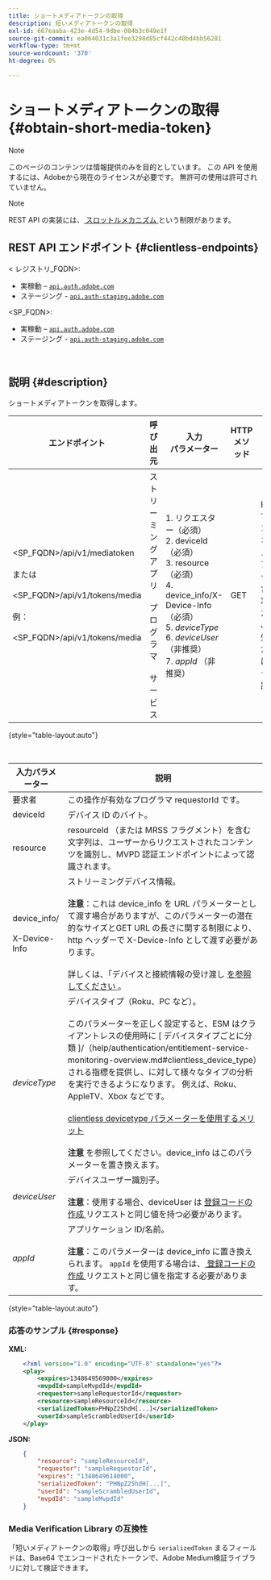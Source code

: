 ```yaml
---
title: ショートメディアトークンの取得
description: 短いメディアトークンの取得
exl-id: 667eaaba-423e-4d54-9dbe-084b3c049e1f
source-git-commit: ea064031c3a1fee3298d85cf442c40bd4bb56281
workflow-type: tm+mt
source-wordcount: '370'
ht-degree: 0%

---
```


# ショートメディアトークンの取得 {#obtain-short-media-token}

>[!NOTE]
>
>このページのコンテンツは情報提供のみを目的としています。 この API を使用するには、Adobeから現在のライセンスが必要です。 無許可の使用は許可されていません。

>[!NOTE]
>
> REST API の実装には、[ スロットルメカニズム ](/help/authentication/throttling-mechanism.md) という制限があります。

## REST API エンドポイント {#clientless-endpoints}

&lt; レジストリ_FQDN>:

* 実稼動 – [`api.auth.adobe.com`](http://api.auth.adobe.com/)
* ステージング - [`api.auth-staging.adobe.com`](http://api.auth-staging.adobe.com/)

&lt;SP_FQDN>:

* 実稼動 – [`api.auth.adobe.com`](http://api.auth.adobe.com/)
* ステージング - [`api.auth-staging.adobe.com`](http://api.auth-staging.adobe.com/)

</br>

## 説明 {#description}

ショートメディアトークンを取得します。

| エンドポイント | 呼び出 </br> 元 | 入力   </br> パラメーター | HTTP </br> メソッド | 応答 | HTTP </br>Response |
| --- | --- | --- | --- | --- | --- |
| &lt;SP_FQDN>/api/v1/mediatoken</br></br> または </br></br>&lt;SP_FQDN>/api/v1/tokens/media</br></br> 例：</br></br>&lt;SP_FQDN>/api/v1/tokens/media | ストリーミングアプリ </br></br> プログラマ </br></br> サービス | 1. リクエスター（必須） </br>2.  deviceId （必須） </br>3.  resource （必須） </br>4.  device_info/X-Device-Info （必須） </br>5.  _deviceType_</br> 6.  _deviceUser_ （非推奨） </br>7.  _appId_ （非推奨） | GET | Base64 でエンコードされたメディアトークンを含む XML または JSON。失敗した場合は、エラーの詳細。 | 200 – 成功 </br>403 – 成功なし |

{style="table-layout:auto"}

<!--
| Endpoint | Called  </br>By | Input   </br>Params | HTTP  </br>Method | Response | HTTP  </br>Response |
| --- | --- | --- | --- | --- | --- |
| `<SP_FQDN>/api/v1/mediatoken`</br></br>  or</br></br>`<SP_FQDN>/api/v1/tokens/media`</br></br>For example:</br></br>`<SP_FQDN>/api/v1/tokens/media` | Streaming App</br></br>or</br></br>Programmer Service | <ol><li>requestor (Mandatory)</l><li>deviceId (Mandatory)</li><li>resource (Mandatory)</li><li>device_info/X-Device-Info (Mandatory)</li><li>_deviceType_</li><li>_deviceUser_ (Deprecated)</li><li>_appId_ (Deprecated)</li></ol> | GET | XML or JSON containing an Base64 encoded media token or error details if unsuccessful. | 200 - Success  </br>403 - No Success |
-->

</br>

| 入力パラメーター | 説明 |
| --- | --- |
| 要求者 | この操作が有効なプログラマ requestorId です。 |
| deviceId | デバイス ID のバイト。 |
| resource | resourceId （または MRSS フラグメント）を含む文字列は、ユーザーからリクエストされたコンテンツを識別し、MVPD 認証エンドポイントによって認識されます。 |
| device_info/</br></br>X-Device-Info | ストリーミングデバイス情報。</br></br>**注意**：これは device_info を URL パラメーターとして渡す場合がありますが、このパラメーターの潜在的なサイズとGET URL の長さに関する制限により、http ヘッダーで X-Device-Info として渡す必要があります。 </br></br> 詳しくは、「デバイスと接続情報の受け渡し [ を参照してください ](/help/authentication/passing-client-information-device-connection-and-application.md)。 |
| _deviceType_ | デバイスタイプ（Roku、PC など）。</br></br> このパラメーターを正しく設定すると、ESM はクライアントレスの使用時に [ デバイスタイプごとに分類 ]/（help/authentication/entitlement-service-monitoring-overview.md#clientless_device_type）される指標を提供し、に対して様々なタイプの分析を実行できるようになります。 例えば、Roku、AppleTV、Xbox などです。</br></br>[clientless devicetype パラメーターを使用するメリット ](/help/authentication/benefits-of-using-the-clientless-devicetype-parameter-in-pass-metrics.md)</br></br>**注意** を参照してください。device_info はこのパラメーターを置き換えます。 |
| _deviceUser_ | デバイスユーザー識別子。</br></br>**注意**：使用する場合、deviceUser は [ 登録コードの作成 ](/help/authentication/registration-code-request.md) リクエストと同じ値を持つ必要があります。 |
| _appId_ | アプリケーション ID/名前。 </br></br>**注意**：このパラメーターは device_info に置き換えられます。 `appId` を使用する場合は、[ 登録コードの作成 ](/help/authentication/registration-code-request.md) リクエストと同じ値を指定する必要があります。 |

{style="table-layout:auto"}

### 応答のサンプル {#response}

**XML:**

```XML
    <?xml version="1.0" encoding="UTF-8" standalone="yes"?>
    <play>
        <expires>1348649569000</expires>
        <mvpdId>sampleMvpdId</mvpdId>
        <requestor>sampleRequestorId</requestor>
        <resource>sampleResourceId</resource>
        <serializedToken>PHNpZ25hdH[...]</serializedToken>
        <userId>sampleScrambledUserId</userId>
    </play>
```



**JSON:**

```JSON
    {
        "resource": "sampleResourceId",
        "requestor": "sampleRequestorId",
        "expires": "1348649614000",
        "serializedToken": "PHNpZ25hdH[...]",
        "userId": "sampleScrambledUserId",
        "mvpdId": "sampleMvpdId"
    }
```



### Media Verification Library の互換性

「短いメディアトークンの取得」呼び出しから `serializedToken` まるフィールドは、Base64 でエンコードされたトークンで、Adobe Medium検証ライブラリに対して検証できます。
